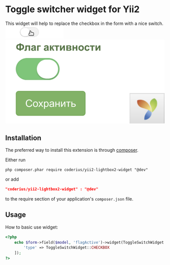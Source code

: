 Toggle switcher widget for Yii2
===============================


This widget will help to replace the checkbox in the form with a nice switch.
![alt text](https://github.com/coderius/github-images/blob/master/ezgif.com-optimize.gif "Toggle switcher widget example")
![alt text](https://github.com/coderius/github-images/blob/master/Kazam_screenshot_00003.png "Toggle switcher widget example")

Installation
------------
The preferred way to install this extension is through [composer](http://getcomposer.org/download/).

Either run

```
php composer.phar require coderius/yii2-lightbox2-widget "@dev"
```

or add

```json
"coderius/yii2-lightbox2-widget" : "@dev"
```

to the require section of your application's `composer.json` file.

Usage
-----
How to basic use widget:

```php
<?php 
    echo $form->field($model, 'flagActive')->widget(ToggleSwitchWidget::classname(), [
        'type' => ToggleSwitchWidget::CHECKBOX
    ]); 
?>

```